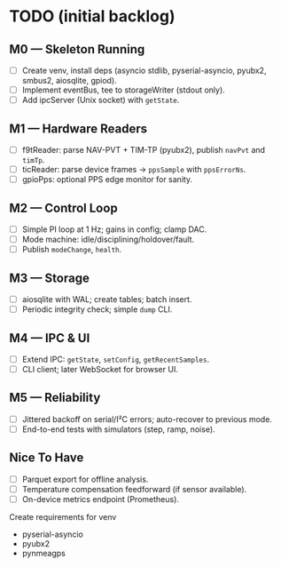 # TODO (initial backlog)

## M0 — Skeleton Running
- [ ] Create venv, install deps (asyncio stdlib, pyserial-asyncio, pyubx2, smbus2, aiosqlite, gpiod).
- [ ] Implement eventBus, tee to storageWriter (stdout only).
- [ ] Add ipcServer (Unix socket) with `getState`.

## M1 — Hardware Readers
- [ ] f9tReader: parse NAV-PVT + TIM-TP (pyubx2), publish `navPvt` and `timTp`.
- [ ] ticReader: parse device frames → `ppsSample` with `ppsErrorNs`.
- [ ] gpioPps: optional PPS edge monitor for sanity.

## M2 — Control Loop
- [ ] Simple PI loop at 1 Hz; gains in config; clamp DAC.
- [ ] Mode machine: idle/disciplining/holdover/fault.
- [ ] Publish `modeChange`, `health`.

## M3 — Storage
- [ ] aiosqlite with WAL; create tables; batch insert.
- [ ] Periodic integrity check; simple `dump` CLI.

## M4 — IPC & UI
- [ ] Extend IPC: `getState`, `setConfig`, `getRecentSamples`.
- [ ] CLI client; later WebSocket for browser UI.

## M5 — Reliability
- [ ] Jittered backoff on serial/I²C errors; auto-recover to previous mode.
- [ ] End-to-end tests with simulators (step, ramp, noise).

## Nice To Have
- [ ] Parquet export for offline analysis.
- [ ] Temperature compensation feedforward (if sensor available).
- [ ] On-device metrics endpoint (Prometheus).

Create requirements for venv
* pyserial-asyncio
* pyubx2
* pynmeagps
